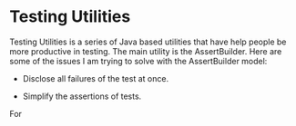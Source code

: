 Testing Utilities
=======

Testing Utilities is a series of Java based utilities that have help people be more productive in testing.  The main utility is the AssertBuilder.  Here are some of the issues I am trying to solve with the AssertBuilder model:

* Disclose all failures of the test at once.

* Simplify the assertions of tests.

For
